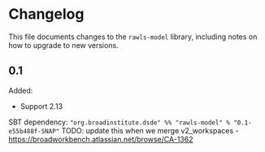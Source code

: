 # Changelog

This file documents changes to the `rawls-model` library, including notes on how to upgrade to new versions.

## 0.1

Added:
- Support 2.13

SBT dependency: `"org.broadinstitute.dsde" %% "rawls-model" % "0.1-e55b488f-SNAP"`
TODO: update this when we merge v2_workspaces - https://broadworkbench.atlassian.net/browse/CA-1362
